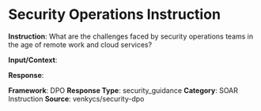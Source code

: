 # Security Operations Instruction

**Instruction**: What are the challenges faced by security operations teams in the age of remote work and cloud services?

**Input/Context**: 

**Response**: 

**Framework**: DPO
**Response Type**: security_guidance
**Category**: SOAR Instruction
**Source**: venkycs/security-dpo
